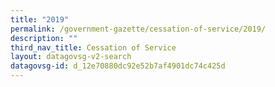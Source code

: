 ```yaml
---
title: "2019"
permalink: /government-gazette/cessation-of-service/2019/
description: ""
third_nav_title: Cessation of Service
layout: datagovsg-v2-search
datagovsg-id: d_12e70880dc92e52b7af4901dc74c425d
---
```

